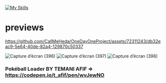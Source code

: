 [![My Skills](https://skillicons.dev/icons?i=angular)](https://skillicons.dev)

# previews

https://github.com/CallMeHeda/OneDayOneProject/assets/72311243/db32eac9-5e64-40de-82a4-129870c50337

![Capture d’écran (396)](https://github.com/CallMeHeda/OneDayOneProject/assets/72311243/0e264d86-5d20-4694-8242-2343141a82a8)
![Capture d’écran (397)](https://github.com/CallMeHeda/OneDayOneProject/assets/72311243/0719ae6d-40f2-41ba-bed9-3e1941f1242a)
![Capture d’écran (398)](https://github.com/CallMeHeda/OneDayOneProject/assets/72311243/e7088a27-8da2-418e-ba98-d0796b0b6b8e)

### Pokéball Loader BY TEMANI AFIF => https://codepen.io/t_afif/pen/wvJewNO
